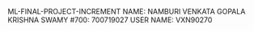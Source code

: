 ML-FINAL-PROJECT-INCREMENT
NAME: NAMBURI VENKATA GOPALA KRISHNA SWAMY 
#700: 700719027
USER NAME: VXN90270
